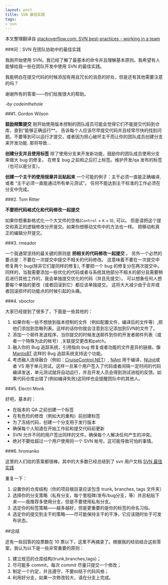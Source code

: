 ```yaml
---
layout: post
title: SVN 最佳实践
tags:
- svn
---
```


本文整理翻译自 [stackoverflow.com: SVN best-practices - working in a team](http://stackoverflow.com/questions/417599/svn-best-practices-working-in-a-team?answertab=votes#tab-top)

###问：SVN 在团队协助中的最佳实践

我刚开始使用 SVN。我已经了解了最基本的命令并且理解基本原则。我希望有人能够给我一些在团队开发中使用 SVN 的最佳实践。

我能明白在提交代码的时候添加有用且冗长的消息的好处，但是还有其他需要注意的吗？

谢谢所有的答案——你们给我很大的帮助。

*-by codeinthehole*

###1. Gordon Wilson

**鼓励频繁提交** 刚开始使用版本控制的团队成员可能会觉得它们不能提交代码到仓库，直到“能够正确运行**。
告诉每个人应该尽早提交代码并且经常尽快的找到问题。不要等到可以运行才提交，或者因为担心破坏主干而让你的团队成员创建分支来开发功能. 那将导致...

**创建分支并且使用标签** 除了使用分支来开发新功能，鼓励你的团队成员使用分支来做大 bug 的修复。 在修复 bug 之前和之后打上标签。维护开发/qa 发布的标签（也可以是分支）。

**创建一个主干的使用规章并且贴起来** 一个可能的例子：主干必须一直能正确编译, 或者 “主干必须一直能通过所有单元测试”。 任何不能达到主干标准的工作必须在分支中完成。

###2. Tom Ritter

**不要把代码格式化和代码修改一起提交**

如果你想重新格式化一个大文件的空格(`Control` + `K` + `D`), 可以。 但是请把这个提交和真正的逻辑修改分开提交。如果你想移动文件中的方法也一样。 把移动和真正的编辑分开提交。

###3. rmeador

一个我通常坚持的最关键的原则是 **把相关的代码修改一起提交** 。
另外一个必然的要点是：不要在一次提交中提交不相关的代码修改。
这意味着不要在一次提交中修复两个 bug(除非它们是同样的修复), 不要把一个 bug 的修复分在两次提交中。 
同样的，当我需要添加一些优化的代码或者与系统其他部分不相关的部分且需要稍后进行其他工作的，我会单独提交优化的代码（并且先提交）。
可以想象任何人想要每个单独的更改（或者回滚到它）都应该单独提交。
这将大大减少由于合并或者回滚损坏的功能点的时候引起的头痛。

###4. vboctor

大家已经提到了很多了，下面是一些其他的：

1. 如果你有一些不想放到版本控制的文件（例如配置文件，编译后的文件等）,把他们添加到忽略列表。这样的话你你就会注意到忘记添加到SVN的文件了。
2. 添加一个邮件发送程序，当你提交的时候发送邮件到你的开发者邮件列表（或者一个特殊为此的帐号）,关联提交更改和patch。
3. 融入你的 Bug 追踪系统，引用指向 bug 修复或者功能的文件差异的链接。像 [MantisBT](http://www.mantisbt.org/) 这样的 Bug 追踪系统支持这个功能。
4. 考虑融入连续融合（例如：[CruiseControl.NET](http://sourceforge.net/projects/ccnet)）, [NAnt](http://nant.sourceforge.net/) 用于编译，[NUnit](http://nunit.org/)或者 VS 用于单元测试。这样一旦某个用户签入了代码或者间隔一定时间的代码编译发送，单元测试就将自动运行，并且开发人员会得到测试进程的反馈。如果代码仓库出错了(例如编译失败)这同样也会提醒团队中的其他人。

###5. Electri Monk

好吧，基本的：

+ 在版本的 QA 之前创建一个标签
+ 在有危险的修改（例如大的重构）前创建标签
+ 为了冻结代码，创建一个分支用于发行版本
+ 确保每个人知道在开始工作前和提交代码前更新
+ SVN 允许不同的用户签出同样的文件。确保每个人解决任何产生的冲突。
+ 绝对不要给超过一个用户使用同一个 SVN 帐号。这可能导致可怕的事情。

###6. hromanko

这里的人们给的答案都很棒。其中的大多数已经总结到了 svn 用户文档 [SVN 最佳实践](http://svn.apache.org/repos/asf/subversion/trunk/doc/user/svn-best-practices.html)

重复一下：

1. 设置你的仓库结构（你的项目根目录应该包含 trunk, branches, tags 文件夹）
2. 选择你的分支策略（私有分支，每个里程碑/发布/bug分支，等）并且粘贴下来——我推荐多使用分支，但是不要使用私有分支。
3. 选定你的标签策略——越多越好，但是更重要的是你的标签的命名习俗。
4. 选定你的提交到主干的策略——尽可能保持主干的干净，它应该随时处于可发布状态。

##总结

还有一些回答的投票数在 10 票以下，这里不再摘录了。根据我的经验结合这些答案，我认为以下是一些非常重要的原则：

1. 建立规范的仓库结构(trunk,branches,tags)；
2. 尽可能多 commit，每次 commit 尽量只提交一个修改；
3. 制定一个约定，并且遵守，不要纠结于代码风格；
4. 利用好分支，如果一次修改较大，请在分支上完成。
